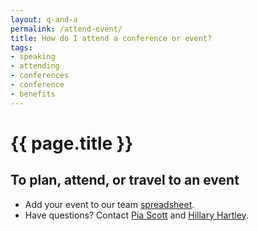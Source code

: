 ```yaml
---
layout: q-and-a
permalink: /attend-event/
title: How do I attend a conference or event?
tags:
- speaking
- attending
- conferences
- conference
- benefits
---
```


# {{ page.title }}

## To plan, attend, or travel to an event

* Add your event to our team [spreadsheet](https://docs.google.com/spreadsheets/d/1Y0336rKQ4FiTFhoQynRjoVuJFzXEgaV0QcHqaNd-Eis/edit#gid=840687914).
* Have questions? Contact [Pia Scott](mailto:pia.scott@gsa.gov) and [Hillary Hartley](mailto:hillary.hartley@gsa.gov).
